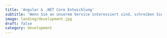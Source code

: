 ```yaml
---
title: 'Angular & .NET Core Entwicklung'
subtitle: 'Wenn Sie an unserem Service interessiert sind, schreiben Sie uns eine Nachricht'
image: landing/development.jpg
draft: false
category: development
---
```

